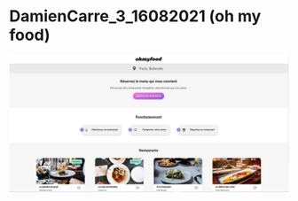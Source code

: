 # DamienCarre_3_16082021 (oh my food)


![Desktop](https://github.com/carredamien/DamienCarre_3_16082021/blob/main/assets/images/screenshot_ohmyfood.JPG)
